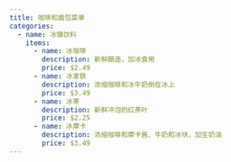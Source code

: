```yaml
---
title: 咖啡和面包菜单
categories:
  - name: 冰镇饮料
    items:
      - name: 冰咖啡
        description: 新鲜酿造，加冰食用
        price: $2.49
      - name: 冰拿铁
        description: 浓缩咖啡和冰牛奶倒在冰上
        price: $3.49
      - name: 冰茶
        description: 新鲜冲泡的红茶叶
        price: $2.25
      - name: 冰摩卡
        description: 浓缩咖啡和摩卡酱、牛奶和冰块，加生奶油
        price: $3.49
---
```

